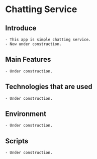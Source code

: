 # Chatting Service


## Introduce
```
- This app is simple chatting service.
- Now under construction.
```


## Main Features
```
- Under construction.
```


## Technologies that are used
```
- Under construction.
```


## Environment
```
- Under construction.
```


## Scripts
```
- Under construction.
```
